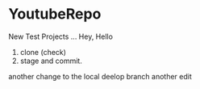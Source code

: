 # YoutubeRepo
New Test Projects ...
Hey, Hello





1. clone (check)
2. stage and commit.

another change to the local deelop branch
another edit